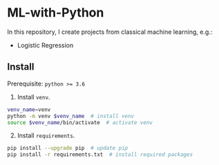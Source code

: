 # ML-with-Python
In this repository, I create projects from classical machine learning, e.g.:
- Logistic Regression

## Install
Prerequisite: `python >= 3.6`
1. Install `venv`.
```bash
venv_name=venv
python -m venv $venv_name  # install venv
source $venv_name/bin/activate  # activate venv
```
2. Install `requirements`.
```bash
pip install --upgrade pip  # update pip
pip install -r requirements.txt  # install required packages
```
